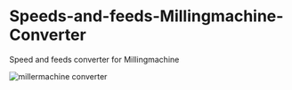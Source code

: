 # Speeds-and-feeds-Millingmachine-Converter
Speed and feeds converter for Millingmachine

![millermachine converter](https://user-images.githubusercontent.com/126105599/230582904-a2153a28-384c-447b-b81c-fe10a331113e.png)
